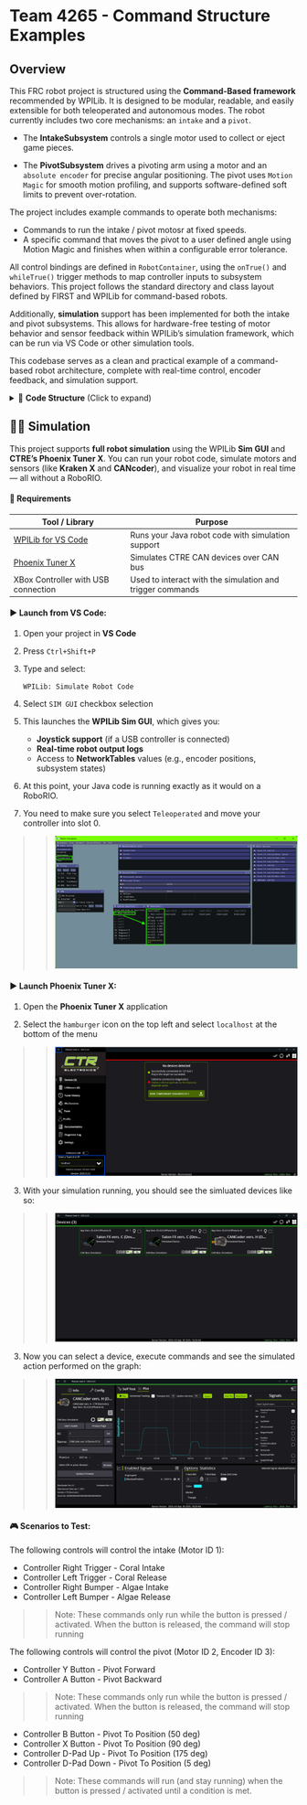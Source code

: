 # Team 4265 - Command Structure Examples

## Overview

This FRC robot project is structured using the **Command-Based framework** recommended by WPILib. It is designed to be modular, readable, and easily extensible for both teleoperated and autonomous modes. The robot currently includes two core mechanisms: an `intake` and a `pivot`.

- The **IntakeSubsystem** controls a single motor used to collect or eject game pieces.

- The **PivotSubsystem** drives a pivoting arm using a motor and an `absolute encoder` for precise angular positioning. The pivot uses `Motion Magic` for smooth motion profiling, and supports software-defined soft limits to prevent over-rotation.

The project includes example commands to operate both mechanisms:

- Commands to run the intake / pivot motosr at fixed speeds.
- A specific command that moves the pivot to a user defined angle using Motion Magic and finishes when within a configurable error tolerance.

All control bindings are defined in `RobotContainer`, using the `onTrue()` and `whileTrue()` trigger methods to map controller inputs to subsystem behaviors. This project follows the standard directory and class layout defined by FIRST and WPILib for command-based robots.

Additionally, **simulation** support has been implemented for both the intake and pivot subsystems. This allows for hardware-free testing of motor behavior and sensor feedback within WPILib’s simulation framework, which can be run via VS Code or other simulation tools.

This codebase serves as a clean and practical example of a command-based robot architecture, complete with real-time control, encoder feedback, and simulation support.

<details>
  <summary>📁 <strong>Code Structure</strong> (Click to expand)</summary>

#### 📄 **Key Files**

##### `Main.java`

* **Purpose**: Entry point for the program.
* **Details**: Contains the `main()` method that starts the robot using WPILib’s `RobotBase.startRobot()`. You typically won’t need to modify this.

##### `Robot.java`

* **Purpose**: Controls the robot's mode transitions and periodic updates.
* **Details**: Defines methods like `robotInit()`, `teleopPeriodic()`, and `autonomousInit()`. Delegates actual logic to `RobotContainer` and the CommandScheduler.

##### `RobotContainer.java`

* **Purpose**: Central wiring for your robot’s components.
* **Details**: Instantiates subsystems, commands, and controller bindings. Returns the autonomous command during auto mode. Keeps setup code organized and separate from runtime logic.

---

#### 📁 **Key Folders**

##### `/actors/subsystems`

* **Purpose**: Encapsulates control of specific robot mechanisms.
* **Details**: Each subsystem class (e.g. `Intake`, `Pivot`) manages motors, encoders, and control logic for one part of the robot. Exposes public methods used by commands (like `acquireCoral()` or `moveToPosition(double degrees)`).

##### `/commands`

* **Purpose**: Defines robot behaviors using subsystems.
* **Details**: Each command implements a task or behavior (e.g. `PivotToPositionCommand`). Commands use `initialize()`, `execute()`, `end()`, and `isFinished()` to control the robot in response to driver input or autonomous instructions.

##### `/utils`

* **Purpose**: Stores shared utility classes and helper functions.
* **Details**: May include math helpers, logging utilities, custom PID wrappers, or unit converters. Keeps common logic centralized and reusable across subsystems and commands.

</details>

## 🧑‍💻 Simulation

This project supports **full robot simulation** using the WPILib **Sim GUI** and **CTRE’s Phoenix Tuner X**. You can run your robot code, simulate motors and sensors (like **Kraken X** and **CANcoder**), and visualize your robot in real time — all without a RoboRIO.

#### 🧰 Requirements

| Tool / Library                                                        | Purpose                                              |
| --------------------------------------------------------------------- | ---------------------------------------------------- |
| [WPILib for VS Code](https://docs.wpilib.org/en/stable/docs/zero-to-robot/step-2/wpilib-setup.html#wpilib-installation-guide)                         | Runs your Java robot code with simulation support    |
| [Phoenix Tuner X](https://v6.docs.ctr-electronics.com/en/stable/docs/tuner/index.html) | Simulates CTRE CAN devices over CAN bus              |
| XBox Controller with USB connection | Used to interact with the simulation and trigger commands              |

#### ▶️ Launch from VS Code:

1. Open your project in **VS Code**

2. Press `Ctrl+Shift+P`

3. Type and select:

   ```
   WPILib: Simulate Robot Code
   ```

4. Select `SIM GUI` checkbox selection

5. This launches the **WPILib Sim GUI**, which gives you:

   * **Joystick support** (if a USB controller is connected)
   * **Real-time robot output logs**
   * Access to **NetworkTables** values (e.g., encoder positions, subsystem states)

6. At this point, your Java code is running exactly as it would on a RoboRIO.
7. You need to make sure you select `Teleoperated` and move your controller into slot 0. 

>> ![Simulation GUI screenshot](README_Pictures/sim_gui.png "WPILib Simulation GUI")

#### ▶️ Launch Phoenix Tuner X:

1. Open the **Phoenix Tuner X** application

2. Select the `hamburger` icon on the top left and select `localhost` at the bottom of the menu

>> ![Simulation GUI screenshot](README_Pictures/phoenix_tuner_x_gui.png "Phoenix Tuner X GUI")

3. With your simulation running, you should see the simluated devices like so:

>> ![Simulation GUI screenshot 2](README_Pictures/phoenix_tuner_x_gui_2.png "Phoenix Tuner X GUI 2")

3. Now you can select a device, execute commands and see the simulated action performed on the graph:

>> ![Simulation GUI screenshot 3](README_Pictures/phoenix_tuner_x_gui_3.png "Phoenix Tuner X GUI 3")

#### 🎮 Scenarios to Test:

The following controls will control the intake (Motor ID 1):
   - Controller Right Trigger - Coral Intake
   - Controller Left Trigger - Coral Release
   - Controller Right Bumper - Algae Intake
   - Controller Left Bumper - Algae Release

   >> Note: These commands only run while the button is pressed / activated. When the button is released,
   the command will stop running

The following controls will control the pivot (Motor ID 2, Encoder ID 3):
   - Controller Y Button - Pivot Forward
   - Controller A Button - Pivot Backward

   >> Note: These commands only run while the button is pressed / activated. When the button is released,
   the command will stop running

   - Controller B Button - Pivot To Position (50 deg)
   - Controller X Button - Pivot To Position (90 deg)
   - Controller D-Pad Up - Pivot To Position (175 deg)
   - Controller D-Pad Down - Pivot To Position (5 deg)

   >> Note: These commands will run (and stay running) when the button is pressed / activated until a condition is met.